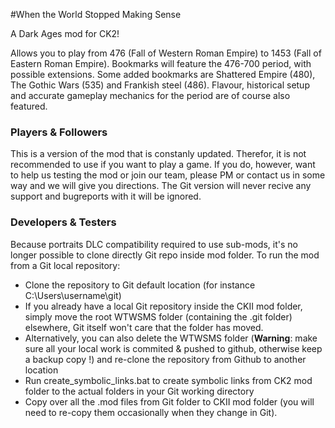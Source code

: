 #When the World Stopped Making Sense

A Dark Ages mod for CK2! 

Allows you to play from 476 (Fall of Western Roman Empire) to 1453 (Fall of Eastern Roman Empire). Bookmarks will feature the 476-700 period, with possible extensions. Some added bookmarks are Shattered Empire (480), The Gothic Wars (535) and Frankish steel (486). Flavour, historical setup and accurate gameplay mechanics for the period are of course also featured.

### Players & Followers

This is a version of the mod that is constanly updated. Therefor, it is not recommended to use if you want to play a game. If you do, however, want to help us testing the mod or join our team, please PM or contact us in some way and we will give you directions. The Git version will never recive any support and bugreports with it will be ignored.


### Developers & Testers

Because portraits DLC compatibility required to use sub-mods, it's no longer possible to clone directly Git repo inside mod folder.
To run the mod from a Git local repository:
- Clone the repository to Git default location (for instance C:\Users\username\git\)
 - If you already have a local Git repository inside the CKII mod folder, simply move the root WTWSMS folder (containing the .git folder) elsewhere, Git itself won't care that the folder has moved.
 - Alternatively, you can also delete the WTWSMS folder (**Warning**: make sure all your local work is commited & pushed to github, otherwise keep a backup copy !) and re-clone the repository from Github to another location
- Run create_symbolic_links.bat to create symbolic links from CK2 mod folder to the actual folders in your Git working directory
- Copy over all the .mod files from Git folder to CKII mod folder (you will need to re-copy them occasionally when they change in Git). 
